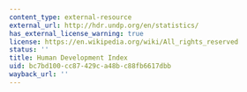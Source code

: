 ```yaml
---
content_type: external-resource
external_url: http://hdr.undp.org/en/statistics/
has_external_license_warning: true
license: https://en.wikipedia.org/wiki/All_rights_reserved
status: ''
title: Human Development Index
uid: bc7bd100-cc87-429c-a48b-c88fb6617dbb
wayback_url: ''
---
```

